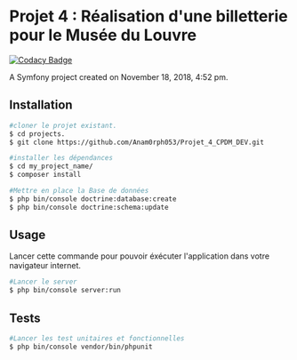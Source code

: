 Projet 4 : Réalisation d'une billetterie pour le Musée du Louvre
=======

[![Codacy Badge](https://api.codacy.com/project/badge/Grade/42b1e8032f4f47e5bab703645029c0ac)](https://app.codacy.com/app/Anam0rph053/Projet_4_CPDM_DEV?utm_source=github.com&utm_medium=referral&utm_content=Anam0rph053/Projet_4_CPDM_DEV&utm_campaign=Badge_Grade_Dashboard)

A Symfony project created on November 18, 2018, 4:52 pm.

Installation
------------

```bash
#cloner le projet existant.
$ cd projects.
$ git clone https://github.com/Anam0rph053/Projet_4_CPDM_DEV.git

#installer les dépendances
$ cd my_project_name/
$ composer install

#Mettre en place la Base de données
$ php bin/console doctrine:database:create
$ php bin/console doctrine:schema:update
```
Usage
-----
Lancer cette commande pour pouvoir éxécuter l'application dans votre navigateur internet. 
```bash
#Lancer le server
$ php bin/console server:run
```
Tests
-----
```bash
#Lancer les test unitaires et fonctionnelles
$ php bin/console vendor/bin/phpunit
```



